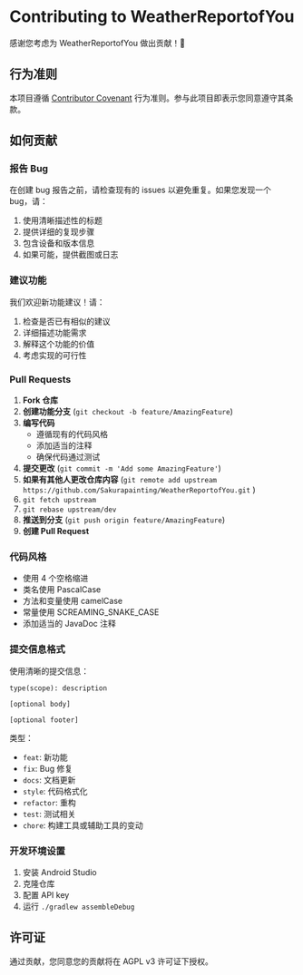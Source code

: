# Contributing to WeatherReportofYou

感谢您考虑为 WeatherReportofYou 做出贡献！🎉

## 行为准则

本项目遵循 [Contributor Covenant](https://www.contributor-covenant.org/) 行为准则。参与此项目即表示您同意遵守其条款。

## 如何贡献

### 报告 Bug

在创建 bug 报告之前，请检查现有的 issues 以避免重复。如果您发现一个 bug，请：

1. 使用清晰描述性的标题
2. 提供详细的复现步骤
3. 包含设备和版本信息
4. 如果可能，提供截图或日志

### 建议功能

我们欢迎新功能建议！请：

1. 检查是否已有相似的建议
2. 详细描述功能需求
3. 解释这个功能的价值
4. 考虑实现的可行性

### Pull Requests

1. **Fork 仓库**
2. **创建功能分支** (`git checkout -b feature/AmazingFeature`)
3. **编写代码**
   - 遵循现有的代码风格
   - 添加适当的注释
   - 确保代码通过测试
4. **提交更改** (`git commit -m 'Add some AmazingFeature'`)
5. **如果有其他人更改仓库内容** (`git remote add upstream https://github.com/Sakurapainting/WeatherReportofYou.git` )
6. `git fetch upstream`
7. `git rebase upstream/dev`
8. **推送到分支** (`git push origin feature/AmazingFeature`)
9. **创建 Pull Request**

### 代码风格

- 使用 4 个空格缩进
- 类名使用 PascalCase
- 方法和变量使用 camelCase
- 常量使用 SCREAMING_SNAKE_CASE
- 添加适当的 JavaDoc 注释

### 提交信息格式

使用清晰的提交信息：

```
type(scope): description

[optional body]

[optional footer]
```

类型：
- `feat`: 新功能
- `fix`: Bug 修复
- `docs`: 文档更新
- `style`: 代码格式化
- `refactor`: 重构
- `test`: 测试相关
- `chore`: 构建工具或辅助工具的变动

### 开发环境设置

1. 安装 Android Studio
2. 克隆仓库
3. 配置 API key
4. 运行 `./gradlew assembleDebug`

## 许可证

通过贡献，您同意您的贡献将在 AGPL v3 许可证下授权。

